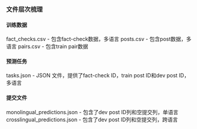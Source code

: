 ### 文件层次梳理

#### 训练数据
fact_checks.csv - 包含fact-check数据，多语言
posts.csv - 包含post数据，多语言
pairs.csv - 包含train pair数据

#### 预测任务
tasks.json - JSON 文件，提供了fact-check ID，train post ID和dev post ID，多语言

#### 提交文件
monolingual_predictions.json - 包含了dev post ID列和空提交列，单语言
crosslingual_predictions.json - 包含了dev post ID列和空提交列，跨语言
